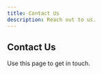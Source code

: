 ```yaml
---
title: Contact Us
description: Reach out to us.
---
```

## Contact Us
Use this page to get in touch.
